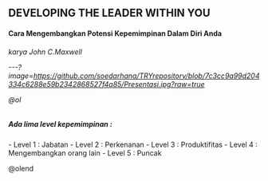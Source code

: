 ## DEVELOPING THE LEADER WITHIN YOU

<h4> Cara Mengembangkan Potensi Kepemimpinan Dalam Diri Anda</h4>
<h6> karya John C.Maxwell


---?image=https://github.com/soedarhana/TRYrepository/blob/7c3cc9a99d204334c6288e59b2342868527f4a85/Presentasi.jpg?raw=true

@ol

<h5>Ada lima level kepemimpinan :</h5>
- Level 1 : Jabatan
- Level 2 : Perkenanan
- Level 3 : Produktifitas
- Level 4 : Mengembangkan orang lain
- Level 5 : Puncak

@olend

